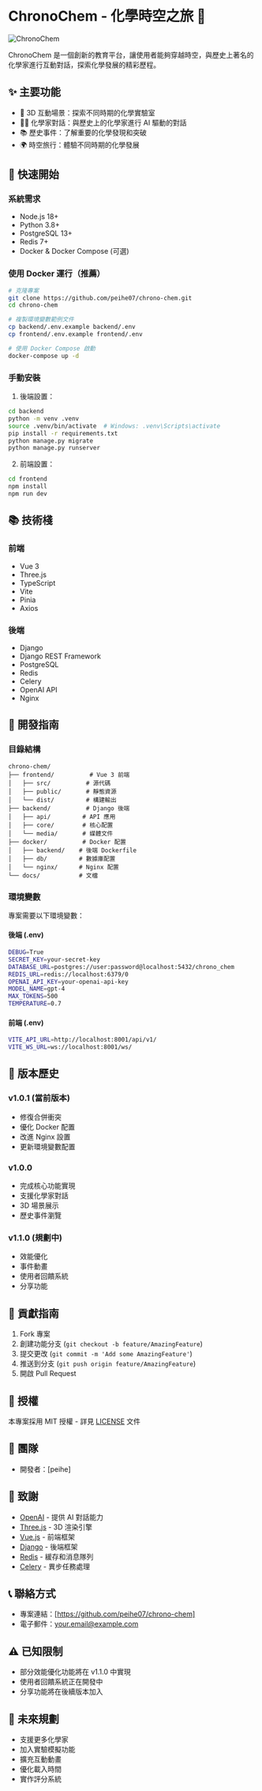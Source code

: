 # ChronoChem - 化學時空之旅 🌟

![ChronoChem](https://github.com/user-attachments/assets/d7c3a29f-fd11-4b26-9dbb-ad596fb31d54)

ChronoChem 是一個創新的教育平台，讓使用者能夠穿越時空，與歷史上著名的化學家進行互動對話，探索化學發展的精彩歷程。

## ✨ 主要功能

- 🧪 3D 互動場景：探索不同時期的化學實驗室
- 👨‍🔬 化學家對話：與歷史上的化學家進行 AI 驅動的對話
- 📚 歷史事件：了解重要的化學發現和突破
- 🌍 時空旅行：體驗不同時期的化學發展

## 🚀 快速開始

### 系統需求

- Node.js 18+
- Python 3.8+
- PostgreSQL 13+
- Redis 7+
- Docker & Docker Compose (可選)

### 使用 Docker 運行（推薦）

```bash
# 克隆專案
git clone https://github.com/peihe07/chrono-chem.git
cd chrono-chem

# 複製環境變數範例文件
cp backend/.env.example backend/.env
cp frontend/.env.example frontend/.env

# 使用 Docker Compose 啟動
docker-compose up -d
```

### 手動安裝

1. 後端設置：
```bash
cd backend
python -m venv .venv
source .venv/bin/activate  # Windows: .venv\Scripts\activate
pip install -r requirements.txt
python manage.py migrate
python manage.py runserver
```

2. 前端設置：
```bash
cd frontend
npm install
npm run dev
```

## 📚 技術棧

### 前端
- Vue 3
- Three.js
- TypeScript
- Vite
- Pinia
- Axios

### 後端
- Django
- Django REST Framework
- PostgreSQL
- Redis
- Celery
- OpenAI API
- Nginx

## 🔧 開發指南

### 目錄結構
```
chrono-chem/
├── frontend/          # Vue 3 前端
│   ├── src/          # 源代碼
│   ├── public/       # 靜態資源
│   └── dist/         # 構建輸出
├── backend/          # Django 後端
│   ├── api/         # API 應用
│   ├── core/        # 核心配置
│   └── media/       # 媒體文件
├── docker/          # Docker 配置
│   ├── backend/    # 後端 Dockerfile
│   ├── db/         # 數據庫配置
│   └── nginx/      # Nginx 配置
└── docs/           # 文檔
```

### 環境變數
專案需要以下環境變數：

#### 後端 (.env)
```bash
DEBUG=True
SECRET_KEY=your-secret-key
DATABASE_URL=postgres://user:password@localhost:5432/chrono_chem
REDIS_URL=redis://localhost:6379/0
OPENAI_API_KEY=your-openai-api-key
MODEL_NAME=gpt-4
MAX_TOKENS=500
TEMPERATURE=0.7
```

#### 前端 (.env)
```bash
VITE_API_URL=http://localhost:8001/api/v1/
VITE_WS_URL=ws://localhost:8001/ws/
```

## 📝 版本歷史

### v1.0.1 (當前版本)
- 修復合併衝突
- 優化 Docker 配置
- 改進 Nginx 設置
- 更新環境變數配置

### v1.0.0
- 完成核心功能實現
- 支援化學家對話
- 3D 場景展示
- 歷史事件瀏覽

### v1.1.0 (規劃中)
- 效能優化
- 事件動畫
- 使用者回饋系統
- 分享功能

## 🤝 貢獻指南

1. Fork 專案
2. 創建功能分支 (`git checkout -b feature/AmazingFeature`)
3. 提交更改 (`git commit -m 'Add some AmazingFeature'`)
4. 推送到分支 (`git push origin feature/AmazingFeature`)
5. 開啟 Pull Request

## 📄 授權

本專案採用 MIT 授權 - 詳見 [LICENSE](LICENSE) 文件

## 👥 團隊

- 開發者：[peihe]

## 🙏 致謝

- [OpenAI](https://openai.com/) - 提供 AI 對話能力
- [Three.js](https://threejs.org/) - 3D 渲染引擎
- [Vue.js](https://vuejs.org/) - 前端框架
- [Django](https://www.djangoproject.com/) - 後端框架
- [Redis](https://redis.io/) - 緩存和消息隊列
- [Celery](https://docs.celeryq.dev/) - 異步任務處理

## 📞 聯絡方式

- 專案連結：[https://github.com/peihe07/chrono-chem]
- 電子郵件：your.email@example.com

## ⚠️ 已知限制

- 部分效能優化功能將在 v1.1.0 中實現
- 使用者回饋系統正在開發中
- 分享功能將在後續版本加入

## 🔮 未來規劃

- 支援更多化學家
- 加入實驗模擬功能
- 擴充互動動畫
- 優化載入時間
- 實作評分系統

